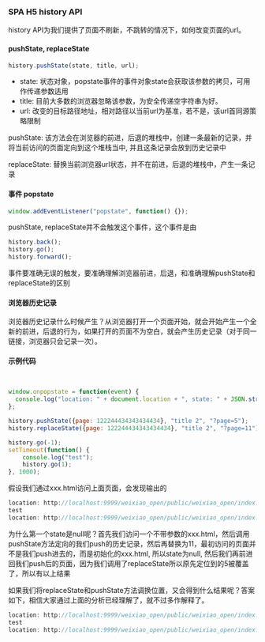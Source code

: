 ### SPA H5 history API

history API为我们提供了页面不刷新，不跳转的情况下，如何改变页面的url。

#### pushState, replaceState

```javascript
history.pushState(state, title, url);
```

* state: 状态对象，popstate事件的事件对象state会获取该参数的拷贝，可用作传递参数适用
* title: 目前大多数的浏览器忽略该参数，为安全传递空字符串为好。
* url: 改变的目标路径地址，相对路径以当前url为基准，若不是，该url首同源策略限制

pushState: 该方法会在浏览器的前进，后退的堆栈中，创建一条最新的记录，并将当前访问的页面定向到这个堆栈当中, 并且这条记录会放到历史记录中

replaceState: 替换当前浏览器url状态，并不在前进，后退的堆栈中，产生一条记录

#### 事件 popstate	

```javascript
window.addEventListener("popstate", function() {});
```

pushState, replaceState并不会触发这个事件，这个事件是由

```javascript
history.back();
history.go();
history.forward();
```

事件要准确无误的触发，要准确理解浏览器前进，后退，和准确理解pushState和replaceState的区别

#### 浏览器历史记录	 

浏览器历史记录什么时候产生？从浏览器打开一个页面开始，就会开始产生一个全新的前进，后退的行为，如果打开的页面不为空白，就会产生历史记录（对于同一链接，浏览器只会记录一次）。

#### 示例代码

```javascript


window.onpopstate = function(event) {
  console.log("location: " + document.location + ", state: " + JSON.stringify(event.state));
};

history.pushState({page: 122244434343434434}, "title 2", "?page=5");
history.replaceState({page: 122244434343434434}, "title 2", "?page=11");

history.go(-1);
setTimeout(function() {
	console.log("test");
	history.go(1);
}, 1000);

```

假设我们通过xxx.html访问上面页面，会发现输出的

```javascript
location: http://localhost:9999/weixiao_open/public/weixiao_open/index.html, state: null
test
location: http://localhost:9999/weixiao_open/public/weixiao_open/index.html?page=11, state: {"page":122244434343434430}
```

为什么第一个state是null呢？首先我们访问一个不带参数的xxx.html，然后调用pushState方法定向的我们push的历史记录，然后再替换为11，最初访问的页面并不是我们push进去的，而是初始化的xxx.html,  所以state为null, 然后我们再前进回我们push后的页面，因为我们调用了replaceState所以原先定位到的5被覆盖了，所以有以上结果

如果我们将replaceState和pushState方法调换位置，又会得到什么结果呢？答案如下，相信大家通过上面的分析已经理解了，就不过多作解释了。

```javascript
location: http://localhost:9999/weixiao_open/public/weixiao_open/index.html?page=11, state: {"page":122244434343434430}
test
location: http://localhost:9999/weixiao_open/public/weixiao_open/index.html?page=5, state: {"page":122244434343434430}
```

